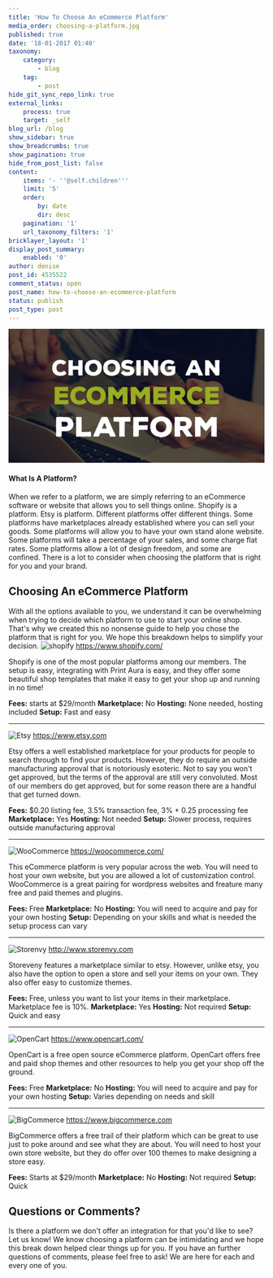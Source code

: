 ```yaml
---
title: 'How To Choose An eCommerce Platform'
media_order: choosing-a-platform.jpg
published: true
date: '18-01-2017 01:40'
taxonomy:
    category:
        - blog
    tag:
        - post
hide_git_sync_repo_link: true
external_links:
    process: true
    target: _self
blog_url: /blog
show_sidebar: true
show_breadcrumbs: true
show_pagination: true
hide_from_post_list: false
content:
    items: '- ''@self.children'''
    limit: '5'
    order:
        by: date
        dir: desc
    pagination: '1'
    url_taxonomy_filters: '1'
bricklayer_layout: '1'
display_post_summary:
    enabled: '0'
author: denise
post_id: 4535522
comment_status: open
post_name: how-to-choose-an-ecommerce-platform
status: publish
post_type: post
---
```


[![](choosing-a-platform.jpg)](/blog/tutorials/how-to-choose-an-ecommerce-platform)
#### What Is A Platform?
When we refer to a platform, we are simply referring to an eCommerce software or website that allows you to sell things online. Shopify is a platform. Etsy is platform. Different platforms offer different things. Some platforms have marketplaces already established where you can sell your goods. Some platforms will allow you to have your own stand alone website. Some platforms will take a percentage of your sales, and some charge flat rates. Some platforms allow a lot of design freedom, and some are confined. There is a lot to consider when choosing the platform that is right for you and your brand.
<h2>Choosing An eCommerce Platform</h2>
With all the options available to you, we understand it can be overwhelming when trying to decide which platform to use to start your online shop. That's why we created this no nonsense guide to help you chose the platform that is right for you. We hope this breakdown helps to simplify your decision.

<img src="https://printaura.com/wp-content/uploads/2014/04/choose-shopify.jpg" alt="shopify" />
<a href="https://www.shopify.com/" target="_blank">https://www.shopify.com/</a>

Shopify is one of the most popular platforms among our members. The setup is easy, integrating with Print Aura is easy, and they offer some beautiful shop templates that make it easy to get your shop up and running in no time!

<strong>Fees:</strong> starts at $29/month
<strong>Marketplace:</strong> No
<strong>Hosting:</strong> None needed, hosting included
<strong>Setup:</strong> Fast and easy

<hr />

<img src="https://printaura.com/wp-content/uploads/2014/04/choose-etsy2.jpg" alt="Etsy" />
<a href="https://www.etsy.com" target="_blank">https://www.etsy.com</a>

Etsy offers a well established marketplace for your products for people to search through to find your products. However, they do require an outside manufacturing approval that is notoriously esoteric. Not to say you won't get approved, but the terms of the approval are still very convoluted. Most of our members do get approved, but for some reason there are a handful that get turned down.

<strong>Fees:</strong> $0.20 listing fee, 3.5% transaction fee, 3% + 0.25 processing fee
<strong>Marketplace:</strong> Yes
<strong>Hosting:</strong> Not needed
<strong>Setup:</strong> Slower process, requires outside manufacturing approval

<hr />

<img src="https://printaura.com/wp-content/uploads/2014/04/woocommerce-small-logo.jpg" alt="WooCommerce" />
<a href="https://woocommerce.com/" target="_blank">https://woocommerce.com/</a>

This eCommerce platform is very popular across the web. You will need to host your own website, but you are allowed a lot of customization control. WooCommerce is a great pairing for wordpress websites and freature many free and paid themes and plugins.

<strong>Fees:</strong> Free
<strong>Marketplace:</strong> No
<strong>Hosting:</strong> You will need to acquire and pay for your own hosting
<strong>Setup:</strong> Depending on your skills and what is needed the setup process can vary

<hr />

<img src="https://printaura.com/wp-content/uploads/2014/04/storenvy-small-logo.jpg" alt="Storenvy" />
<a href="http://www.storenvy.com" target="_blank">http://www.storenvy.com</a>

Storeveny features a marketplace similar to etsy. However, unlike etsy, you also have the option to open a store and sell your items on your own. They also offer easy to customize themes.

<strong>Fees:</strong> Free, unless you want to list your items in their marketplace. Marketplace fee is 10%.
<strong>Marketplace:</strong> Yes
<strong>Hosting:</strong> Not required
<strong>Setup:</strong> Quick and easy

<hr />

<img src="https://printaura.com/wp-content/uploads/2015/03/opencart-160.jpg" alt="OpenCart" />
<a href="https://www.opencart.com/" target="_blank">https://www.opencart.com/</a>

OpenCart is a free open source eCommerce platform. OpenCart offers free and paid shop themes and other resources to help you get your shop off the ground.

<strong>Fees:</strong> Free
<strong>Marketplace:</strong> No
<strong>Hosting:</strong> You will need to acquire and pay for your own hosting
<strong>Setup:</strong> Varies depending on needs and skill

<hr />

<img src="https://printaura.com/wp-content/uploads/2015/03/bigcommerce-logo-160.jpg" alt="BigCommerce" />
<a href="https://www.bigcommerce.com" target="_blank">https://www.bigcommerce.com</a>

BigCommerce offers a free trail of their platform which can be great to use just to poke around and see what they are about. You will need to host your own store website, but they do offer over 100 themes to make designing a store easy.

<strong>Fees:</strong> Starts at $29/month
<strong>Marketplace:</strong> No
<strong>Hosting:</strong> Not required
<strong>Setup:</strong> Quick
<h2>Questions or Comments?</h2>
Is there a platform we don't offer an integration for that you'd like to see? Let us know! We know choosing a platform can be intimidating and we hope this break down helped clear things up for you. If you have an further questions of comments, please feel free to ask! We are here for each and every one of you.